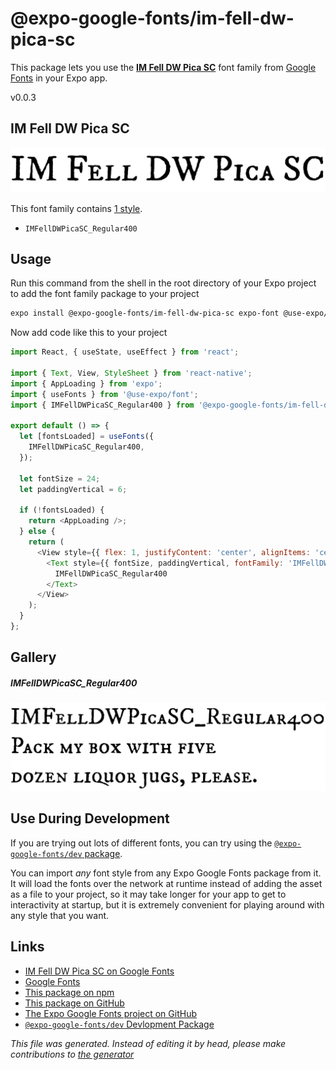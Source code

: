 # @expo-google-fonts/im-fell-dw-pica-sc

This package lets you use the [**IM Fell DW Pica SC**](https://fonts.google.com/specimen/IM+Fell+DW+Pica+SC) font family from [Google Fonts](https://fonts.google.com/) in your Expo app.

v0.0.3

## IM Fell DW Pica SC

![IM Fell DW Pica SC](./font-family.png)

This font family contains [1 style](#gallery).

- `IMFellDWPicaSC_Regular400`

## Usage

Run this command from the shell in the root directory of your Expo project to add the font family package to your project
```sh
expo install @expo-google-fonts/im-fell-dw-pica-sc expo-font @use-expo/font
```

Now add code like this to your project
```js
import React, { useState, useEffect } from 'react';

import { Text, View, StyleSheet } from 'react-native';
import { AppLoading } from 'expo';
import { useFonts } from '@use-expo/font';
import { IMFellDWPicaSC_Regular400 } from '@expo-google-fonts/im-fell-dw-pica-sc';

export default () => {
  let [fontsLoaded] = useFonts({
    IMFellDWPicaSC_Regular400,
  });

  let fontSize = 24;
  let paddingVertical = 6;

  if (!fontsLoaded) {
    return <AppLoading />;
  } else {
    return (
      <View style={{ flex: 1, justifyContent: 'center', alignItems: 'center' }}>
        <Text style={{ fontSize, paddingVertical, fontFamily: 'IMFellDWPicaSC_Regular400' }}>
          IMFellDWPicaSC_Regular400
        </Text>
      </View>
    );
  }
};

```

## Gallery

##### IMFellDWPicaSC_Regular400
![IMFellDWPicaSC_Regular400](./6fb16b0108016bc27dd4f279a9d1e8247d0028f492cfca827753ea01a8423c83.ttf.png)


## Use During Development

If you are trying out lots of different fonts, you can try using the [`@expo-google-fonts/dev` package](https://github.com/expo/google-fonts/tree/master/font-packages/dev#readme).

You can import *any* font style from any Expo Google Fonts package from it. It will load the fonts
over the network at runtime instead of adding the asset as a file to your project, so it may take longer
for your app to get to interactivity at startup, but it is extremely convenient
for playing around with any style that you want.

## Links

- [IM Fell DW Pica SC on Google Fonts](https://fonts.google.com/specimen/IM+Fell+DW+Pica+SC)
- [Google Fonts](https://fonts.google.com/)
- [This package on npm](https://www.npmjs.com/package/@expo-google-fonts/im-fell-dw-pica-sc)
- [This package on GitHub](https://github.com/expo/google-fonts/tree/master/font-packages/im-fell-dw-pica-sc)
- [The Expo Google Fonts project on GitHub](https://github.com/expo/google-fonts)
- [`@expo-google-fonts/dev` Devlopment Package](https://github.com/expo/google-fonts/tree/master/font-packages/dev)


*This file was generated. Instead of editing it by head, please make contributions to [the generator](https://github.com/expo/google-fonts/tree/master/packages/generator)*
